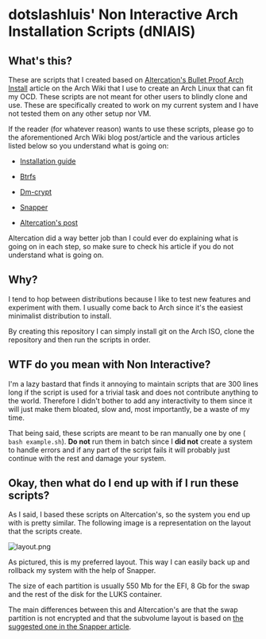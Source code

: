 # dotslashluis' Non Interactive Arch Installation Scripts (dNIAIS)

## What's this?

These are scripts that I created based on [Altercation's Bullet Proof Arch Install](https://wiki.archlinux.org/index.php/User:Altercation/Bullet_Proof_Arch_Install) article on the Arch Wiki that I use to create an Arch Linux that can fit my OCD.  These scripts are not meant for other users to blindly clone and use.  These are specifically created to work on my current system and I have not tested them on any other setup nor VM.

If the reader (for whatever reason) wants to use these scripts, please go to the aforementioned Arch Wiki blog post/article and the various articles listed below so you understand what is going on:

* [Installation guide](https://wiki.archlinux.org/index.php/Installation_guide)

* [Btrfs](https://wiki.archlinux.org/index.php/Btrfs)

* [Dm-crypt](https://wiki.archlinux.org/index.php/Dm-crypt)

* [Snapper](https://wiki.archlinux.org/index.php/Snapper)

* [Altercation's post](https://wiki.archlinux.org/index.php/User:Altercation/Bullet_Proof_Arch_Install)

Altercation did a way better job than I could ever do explaining what is going on in each step, so make sure to check his article if you do not understand what is going on.

## Why?

I tend to hop between distributions because I like to test new features and experiment with them.  I usually come back to Arch since it's the easiest minimalist distribution to install.

By creating this repository I can simply install git on the Arch ISO, clone the repository and then run the scripts in order.

## WTF do you mean with Non Interactive?

I'm a lazy bastard that finds it annoying to maintain scripts that are 300 lines long if the script is used for a trivial task and does not contribute anything to the world.  Therefore I didn't bother to add any interactivity to them since it will just make them bloated, slow and, most importantly, be a waste of my time.

That being said, these scripts are meant to be ran manually one by one ( `bash example.sh`).   **Do not** run them in batch since I **did not** create a system to handle errors and if any part of the script fails it will probably just continue with the rest and damage your system.

## Okay, then what do I end up with if I run these scripts?

As I said, I based these scripts on Altercation's, so the system you end up with is pretty similar.  The following image is a representation on the layout that the scripts create.



![layout.png](/home/luisc/.config/marktext/images/c87233bec16faa9901019d2eebcaaab0efafab1c.png)

As pictured, this is my preferred layout.  This way I can easily back up and rollback my system with the help of Snapper.

The size of each partition is usually 550 Mb for the EFI, 8 Gb for the swap and the rest of the disk for the LUKS container. 

The main differences between this and Altercation's are that the swap partition is not encrypted and that the subvolume layout is based on [the suggested one in the Snapper article](https://wiki.archlinux.org/index.php/Snapper#Suggested_filesystem_layout).

